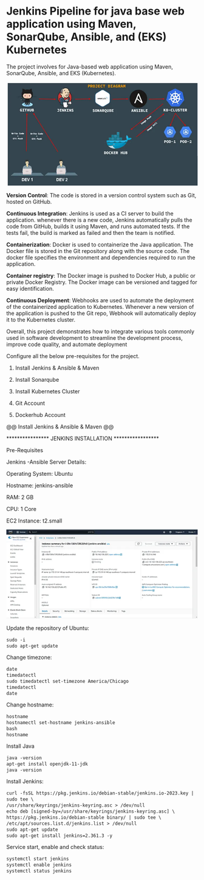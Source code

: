 # Jenkins Pipeline for java base web application using Maven, SonarQube, Ansible, and (EKS) Kubernetes

The project involves for Java-based web application using Maven, SonarQube, Ansible, and EKS (Kubernetes).

![diagram](1.png)

**Version Control**: The code is stored in a version control system such as Git, hosted on GitHub. 

**Continuous Integration**: Jenkins is used as a CI server to build the application. whenever there 
is a new code, Jenkins automatically pulls the code from GitHub, builds it using Maven, and runs 
automated tests. If the tests fail, the build is marked as failed and then the team is notified.

**Containerization**: Docker is used to containerize the Java application. The Docker file is stored
in the Git repository along with the source code. The docker file specifies the environment and dependencies 
required to run the application.

**Container registry**: The Docker image is pushed to Docker Hub, a public or private Docker Registry. 
The Docker image can be versioned and tagged for easy identification.

**Continuous Deployment**: Webhooks are used to automate the deployment of the containerized application 
to Kubernetes. Whenever a new version of the application is pushed to  the Git repo, Webhook will automatically 
deploy it to the Kubernetes cluster.

Overall, this project demonstrates how to integrate various tools commonly used in software development to 
streamline the development process, improve code quality, and automate deployment

Configure all the below pre-requisites for the project.

1. Install Jenkins & Ansible & Maven

2. Install Sonarqube

3. Install Kubernetes Cluster

4. Git Account

5. Dockerhub Account

@@ Install Jenkins & Ansible & Maven @@

**************** JENKINS INSTALLATION *****************

Pre-Requisites

Jenkins -Ansible Server Details:

Operating System: Ubuntu

Hostname: jenkins-ansible

RAM: 2 GB

CPU: 1 Core

EC2 Instance: t2.small

![jenkins](2.png)

Update the repository of Ubuntu: 

```
sudo -i
sudo apt-get update
```

Change timezone:

```
date
timedatectl
sudo timedatectl set-timezone America/Chicago
timedatectl
date
```

Change hostname:

```
hostname
hostnamectl set-hostname jenkins-ansible
bash
hostname
```

Install Java

```
java -version
apt-get install openjdk-11-jdk
java -version
```

Install Jenkins:

```
curl -fsSL https://pkg.jenkins.io/debian-stable/jenkins.io-2023.key | sudo tee \
/usr/share/keyrings/jenkins-keyring.asc > /dev/null
echo deb [signed-by=/usr/share/keyrings/jenkins-keyring.asc] \
https://pkg.jenkins.io/debian-stable binary/ | sudo tee \
/etc/apt/sources.list.d/jenkins.list > /dev/null
sudo apt-get update
sudo apt-get install jenkins=2.361.3 -y
```

Service start, enable and check status:

```
systemctl start jenkins
systemctl enable jenkins
systemctl status jenkins
```

